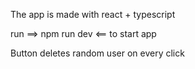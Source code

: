 The app is made with react + typescript

run ==> npm run dev <== to start app

Button deletes random user on every click

